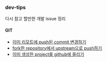 ### dev-tips

다시 참고 할만한 개발 issue 정리


#### GIT

- [이미 리모트에 push된 commit 변경하기](./GIT-이미%20리모트에%20push%20된%20commit%20변경.md)
- [fork한 repository에서 upstream으로 push하기](./GIT-fork한%20repository에서%20upstream%20설정하여%20push하기.md)
- [이미 생성한 project를 github에 올리기](./GIT-이미%20생성한%20project를%20github에%20올리기.md)